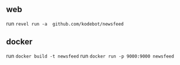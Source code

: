 ## web
run `revel run -a  github.com/kodebot/newsfeed`

## docker

run `docker build -t newsfeed`
run `docker run -p 9000:9000 newsfeed`